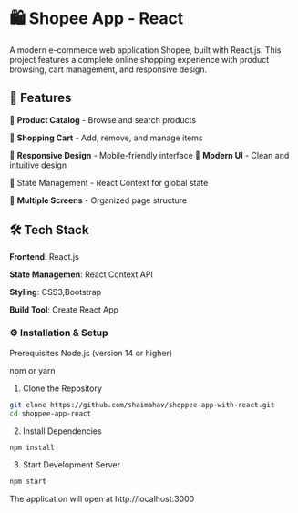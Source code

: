 # 🛍️ Shopee App  - React
A modern e-commerce web application Shopee, built with React.js. This project features a complete online shopping experience with product browsing, cart management, and responsive design.
## 🚀 Features
 🏪 **Product Catalog** - Browse and search products

 🛒 **Shopping Cart** - Add, remove, and manage items

 📱 **Responsive Design** - Mobile-friendly interface
 🎨 **Modern UI** - Clean and intuitive design

 🔄 State Management - React Context for global state

📄 **Multiple Screens** - Organized page structure
## 🛠️ Tech Stack
**Frontend**: React.js

**State Managemen**: React Context API

**Styling**: CSS3,Bootstrap

**Build Tool**: Create React App
### ⚙️ Installation & Setup
Prerequisites
Node.js (version 14 or higher)

npm or yarn

1. Clone the Repository
``` bash
git clone https://github.com/shaimahav/shoppee-app-with-react.git
cd shoppee-app-react
```
2. Install Dependencies
``` bash
npm install
```
3. Start Development Server
``` bash
npm start
```
The application will open at http://localhost:3000




